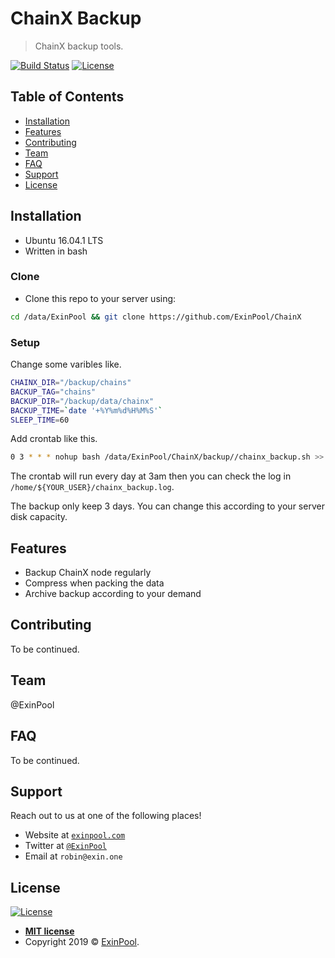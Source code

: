# ChainX Backup

> ChainX backup tools.

[![Build Status](http://img.shields.io/travis/badges/badgerbadgerbadger.svg?style=flat-square)](https://travis-ci.org/badges/badgerbadgerbadger) [![License](http://img.shields.io/:license-mit-blue.svg?style=flat-square)](http://badges.mit-license.org)

## Table of Contents 

- [Installation](#installation)
- [Features](#features)
- [Contributing](#contributing)
- [Team](#team)
- [FAQ](#faq)
- [Support](#support)
- [License](#license)

## Installation

- Ubuntu 16.04.1 LTS
- Written in bash

### Clone

- Clone this repo to your server using:

``` bash
cd /data/ExinPool && git clone https://github.com/ExinPool/ChainX
```

### Setup

Change some varibles like.

``` bash
CHAINX_DIR="/backup/chains"
BACKUP_TAG="chains"
BACKUP_DIR="/backup/data/chainx"
BACKUP_TIME=`date '+%Y%m%d%H%M%S'`
SLEEP_TIME=60
```

Add crontab like this.

``` bash
0 3 * * * nohup bash /data/ExinPool/ChainX/backup//chainx_backup.sh >> /home/${YOUR_USER}/chainx_backup.log &
```

The crontab will run every day at 3am then you can check the log in `/home/${YOUR_USER}/chainx_backup.log`.

The backup only keep 3 days. You can change this according to your server disk capacity.

## Features

- Backup ChainX node regularly
- Compress when packing the data
- Archive backup according to your demand

## Contributing

To be continued.

## Team

@ExinPool

## FAQ

To be continued.

## Support

Reach out to us at one of the following places!

- Website at <a href="https://exinpool.com" target="_blank">`exinpool.com`</a>
- Twitter at <a href="http://twitter.com/ExinPool" target="_blank">`@ExinPool`</a>
- Email at `robin@exin.one`

## License

[![License](http://img.shields.io/:license-mit-blue.svg?style=flat-square)](http://badges.mit-license.org)

- **[MIT license](https://opensource.org/licenses/mit-license.php)**
- Copyright 2019 © <a href="https://exinpool.com" target="_blank">ExinPool</a>.